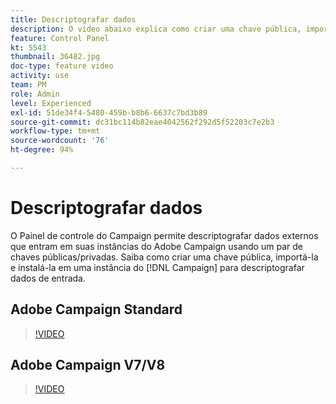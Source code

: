 ```yaml
---
title: Descriptografar dados
description: O vídeo abaixo explica como criar uma chave pública, importá-la e instalá-la em uma instância do Campaign para descriptografar dados.
feature: Control Panel
kt: 5543
thumbnail: 36482.jpg
doc-type: feature video
activity: use
team: PM
role: Admin
level: Experienced
exl-id: 51de34f4-5480-459b-b8b6-6637c7bd3b89
source-git-commit: dc31bc114b82eae4042562f292d5f52203c7e2b3
workflow-type: tm+mt
source-wordcount: '76'
ht-degree: 94%

---
```


# Descriptografar dados

O Painel de controle do Campaign permite descriptografar dados externos que entram em suas instâncias do Adobe Campaign usando um par de chaves públicas/privadas.
Saiba como criar uma chave pública, importá-la e instalá-la em uma instância do [!DNL Campaign] para descriptografar dados de entrada.

## Adobe Campaign Standard

>[!VIDEO](https://video.tv.adobe.com/v/35753?quality=12)

## Adobe Campaign V7/V8

>[!VIDEO](https://video.tv.adobe.com/v/36482?quality=12)
